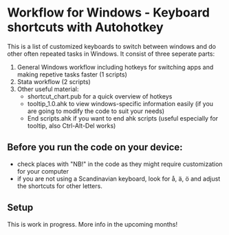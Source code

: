 # Workflow for Windows - Keyboard shortcuts with Autohotkey

This is a list of customized keyboards to switch between windows and do other often repeated tasks in Windows. It consist of three seperate parts:
1) General Windows workflow including hotkeys for switching apps and making repetive tasks faster (1 scripts)
2) Stata workflow (2 scripts)
3) Other useful material:
	- shortcut_chart.pub for a quick overview of hotkeys
	- tooltip_1.0.ahk to view windows-specific information easily (if you are going to modify the code to suit your needs)
	- End scripts.ahk if you want to end ahk scripts (useful especially for tooltip, also Ctrl-Alt-Del works)

## Before you run the code on your device:
- check places with "NB!" in the code as they might require customization for your computer
- if you are not using a Scandinavian keyboard, look for å, ä, ö and adjust the shortcuts for other letters.

## Setup


This is work in progress. More info in the upcoming months!

